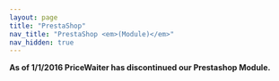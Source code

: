 ```yaml
---
layout: page
title: "PrestaShop"
nav_title: "PrestaShop <em>(Module)</em>"
nav_hidden: true
---
```


<p><strong>As of 1/1/2016 PriceWaiter has discontinued our Prestashop Module.</strong></p>
